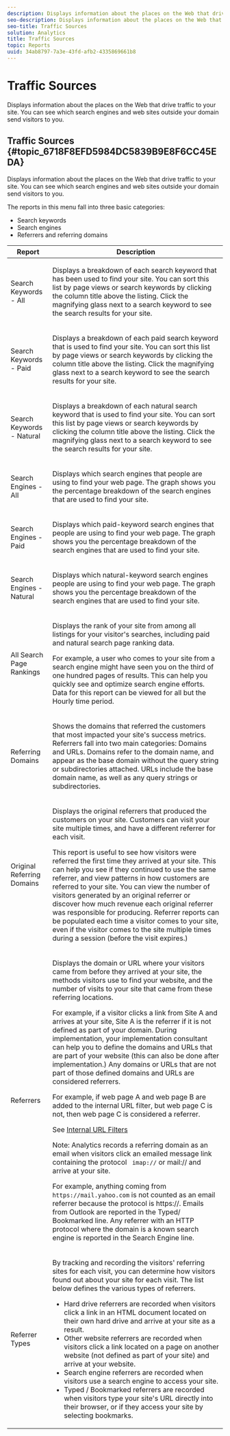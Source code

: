 ```yaml
---
description: Displays information about the places on the Web that drive traffic to your site. You can see which search engines and web sites outside your domain send visitors to you.
seo-description: Displays information about the places on the Web that drive traffic to your site. You can see which search engines and web sites outside your domain send visitors to you.
seo-title: Traffic Sources
solution: Analytics
title: Traffic Sources
topic: Reports
uuid: 34ab8797-7a3e-43fd-afb2-4335869661b8
---
```


# Traffic Sources

Displays information about the places on the Web that drive traffic to your site. You can see which search engines and web sites outside your domain send visitors to you.

## Traffic Sources {#topic_6718F8EFD5984DC5839B9E8F6CC45EDA}

Displays information about the places on the Web that drive traffic to your site. You can see which search engines and web sites outside your domain send visitors to you.

The reports in this menu fall into three basic categories:

* Search keywords 
* Search engines 
* Referrers and referring domains

<table id="table_BF03A24CC90741FB98169742F9D1EB91"> 
 <thead> 
  <tr> 
   <th colname="col1" class="entry"> Report </th> 
   <th colname="col2" class="entry"> Description </th> 
  </tr> 
 </thead>
 <tbody> 
  <tr> 
   <td colname="col1"> Search Keywords - All </td> 
   <td colname="col2"> <p> Displays a breakdown of each search keyword that has been used to find your site. You can sort this list by page views or search keywords by clicking the column title above the listing. Click the magnifying glass next to a search keyword to see the search results for your site. </p> </td> 
  </tr> 
  <tr> 
   <td colname="col1"> Search Keywords - Paid </td> 
   <td colname="col2"> <p> Displays a breakdown of each paid search keyword that is used to find your site. You can sort this list by page views or search keywords by clicking the column title above the listing. Click the magnifying glass next to a search keyword to see the search results for your site. </p> </td> 
  </tr> 
  <tr> 
   <td colname="col1"> Search Keywords - Natural </td> 
   <td colname="col2"> <p> Displays a breakdown of each natural search keyword that is used to find your site. You can sort this list by page views or search keywords by clicking the column title above the listing. Click the magnifying glass next to a search keyword to see the search results for your site. </p> </td> 
  </tr> 
  <tr> 
   <td colname="col1"> Search Engines - All </td> 
   <td colname="col2"> <p> Displays which search engines that people are using to find your web page. The graph shows you the percentage breakdown of the search engines that are used to find your site. </p> </td> 
  </tr> 
  <tr> 
   <td colname="col1"> Search Engines - Paid </td> 
   <td colname="col2"> <p> Displays which paid-keyword search engines that people are using to find your web page. The graph shows you the percentage breakdown of the search engines that are used to find your site. </p> </td> 
  </tr> 
  <tr> 
   <td colname="col1"> Search Engines - Natural </td> 
   <td colname="col2"> <p> Displays which natural-keyword search engines people are using to find your web page. The graph shows you the percentage breakdown of the search engines that are used to find your site. </p> </td> 
  </tr> 
  <tr> 
   <td colname="col1"> All Search Page Rankings </td> 
   <td colname="col2"> <p> Displays the rank of your site from among all listings for your visitor's searches, including paid and natural search page ranking data. </p> <p>For example, a user who comes to your site from a search engine might have seen you on the third of one hundred pages of results. This can help you quickly see and optimize search engine efforts. Data for this report can be viewed for all but the <span class="wintitle"> Hourly</span> time period. </p> </td> 
  </tr> 
  <tr> 
   <td colname="col1"> Referring Domains </td> 
   <td colname="col2"> <p> Shows the domains that referred the customers that most impacted your site's success metrics. Referrers fall into two main categories: Domains and URLs. Domains refer to the domain name, and appear as the base domain without the query string or subdirectories attached. URLs include the base domain name, as well as any query strings or subdirectories. </p> </td> 
  </tr> 
  <tr> 
   <td colname="col1"> Original Referring Domains </td> 
   <td colname="col2"> <p> Displays the original referrers that produced the customers on your site. Customers can visit your site multiple times, and have a different referrer for each visit. </p> <p>This report is useful to see how visitors were referred the first time they arrived at your site. This can help you see if they continued to use the same referrer, and view patterns in how customers are referred to your site. You can view the number of visitors generated by an original referrer or discover how much revenue each original referrer was responsible for producing. <span class="wintitle"> Referrer</span> reports can be populated each time a visitor comes to your site, even if the visitor comes to the site multiple times during a session (before the visit expires.) </p> </td> 
  </tr> 
  <tr> 
   <td colname="col1"> Referrers </td> 
   <td colname="col2"> <p> Displays the domain or URL where your visitors came from before they arrived at your site, the methods visitors use to find your website, and the number of visits to your site that came from these referring locations. </p> <p>For example, if a visitor clicks a link from Site A and arrives at your site, Site A is the referrer if it is not defined as part of your domain. During implementation, your implementation consultant can help you to define the domains and URLs that are part of your website (this can also be done after implementation.) Any domains or URLs that are not part of those defined domains and URLs are considered referrers. </p> <p>For example, if web page A and web page B are added to the internal URL filter, but web page C is not, then web page C is considered a referrer. </p> <p>See <a href="/help/admin/admin/internal-url-filter-admin.md"> Internal URL Filters</a></p>  <p>Note: Analytics records a referring domain as an email when visitors click an emailed message link containing the protocol <code> imap://</code> or <span class="filepath"> mail://</span> and arrive at your site. </p> <p>For example, anything coming from <code> https://mail.yahoo.com</code> is not counted as an email referrer because the protocol is <span class="filepath"> https://</span>. Emails from Outlook are reported in the <span class="wintitle"> Typed/ Bookmarked</span> line. Any referrer with an HTTP protocol where the domain is a known search engine is reported in the <span class="wintitle"> Search Engine</span> line. </p> </td> 
  </tr> 
  <tr> 
   <td colname="col1"> Referrer Types </td> 
   <td colname="col2"> <p> By tracking and recording the visitors' referring sites for each visit, you can determine how visitors found out about your site for each visit. The list below defines the various types of referrers. </p> 
    <ul id="ul_981E224B63A44893BFCCE4110BA941F7"> 
     <li id="li_9CF3A37599D24C628E1FD9C5F014DF0F"> Hard drive referrers are recorded when visitors click a link in an HTML document located on their own hard drive and arrive at your site as a result. </li> 
     <li id="li_7B48C857AE0A48E5A35A73A00B039328"> Other website referrers are recorded when visitors click a link located on a page on another website (not defined as part of your site) and arrive at your website. </li> 
     <li id="li_87BCF837F21B43C0B4C9C97C4CBF69A2"> Search engine referrers are recorded when visitors use a search engine to access your site. </li> 
     <li id="li_14A94FA2F4A44F47A810A86F94896162"> Typed / Bookmarked referrers are recorded when visitors type your site's URL directly into their browser, or if they access your site by selecting bookmarks. </li> 
    </ul> </td> 
  </tr> 
 </tbody> 
</table>
